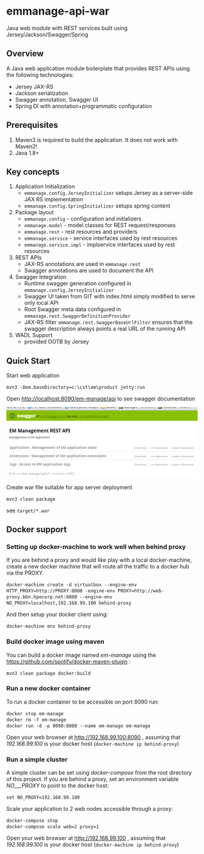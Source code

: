 # emmanage-api-war
Java web module with REST services built using Jersey/Jackson/Swagger/Spring

## Overview

A Java web application module boilerplate that provides REST APIs using the following technologies:

* Jersey JAX-RS
* Jackson serialization
* Swagger annotation, Swagger UI
* Spring DI with annotation+programmatic configuration

## Prerequisites
1. Maven3 is required to build the application. It does not work with Maven2!
1. Java 1.8+

## Key concepts
1. Application Initialization
   * `emmanage.config.JerseyInitializer` setups Jersey as a server-side JAX RS implementation
   * `emmanage.config.SpringInitializer` setups spring content
1. Package layout
   * `emmanage.config` - configuration and initializers
   * `emmanage.model` - model classes for REST request/responses
   * `emmanage.rest` - rest resources and providers
   * `emmanage.service` - service interfaces used by rest resources
   * `emmanage.service.impl` - implservice interfaces used by rest resources
1. REST APIs
   * JAX-RS annotations are used in `emmanage.rest`
   * Swagger annotations are used to document the API
1. Swagger Integration
   * Runtime swagger generation configured in `emmanage.config.JerseyInitializer` 
   * Swagger UI taken from GIT with index.html simply modified to serve only local API
   * Root Swagger meta data configured in `emmanage.rest.SwaggerDefinitionProvider`
   * JAX-RS filter `emmanage.rest.SwaggerBaseUrlFilter` ensures that the swagger description always points a real URL of the running API  
1. WADL Support
   * provided OOTB by Jersey

## Quick Start
Start web application
```
mvn3 -Dem.baseDirectory=c:\cst\em\product jetty:run
```
Open [http://localhost:8090/em-manage/api](http://localhost:8090/em-manage/api) to see swagger documentation

![Swagger UI](swagger-ui.png)

Create war file suitable for app server deployment
```
mvn3 clean package
```
see `target/*.war`

## Docker support
### Setting up docker-machine to work well when behind proxy
If you are behind a proxy and would like play with a local docker-machine, create a new docker machine that will route all the traffic to a docker hub via the PROXY.

```
docker-machine create -d virtualbox --engine-env HTTP_PROXY=http://PROXY:8080 -engine-env PROXY=http://web-proxy.bbn.hpecorp.net:8080 --engine-env NO_PROXY=localhost,192.168.99.100 behind-proxy
```

And then setup your docker client using: 

```
docker-machine env behind-proxy
```
 
### Build docker image using maven
You can build a docker image named _em-manage_ using the https://github.com/spotify/docker-maven-plugin :

```
mvn3 clean package docker:build 
```

### Run a new docker container
To run a docker container to be accessible on port 8090 run:

```
docker stop em-manage
docker rm -f em-manage
docker run -d -p 8090:8080 --name em-manage em-manage 
```

Open your web browser at http://192.168.99.100:8090 , assuming that _192.168.99.100_ is your docker host (`docker-machine ip behind-proxy`)

### Run a simple cluster
A simple cluster can be set using _docker-compose_ from the root directory of this project. If you are behind a proxy, set an environment variable _NO___PROXY_ to point to the docker host:

```
set NO_PROXY=192.168.99.100
```

Scale your application to 2 web nodes accessible through a proxy:

```
docker-compose stop
docker-compose scale web=2 proxy=1
```

Open your web browser at http://192.168.99.100 , assuming that _192.168.99.100_ is your docker host (`docker-machine ip behind-proxy`)
